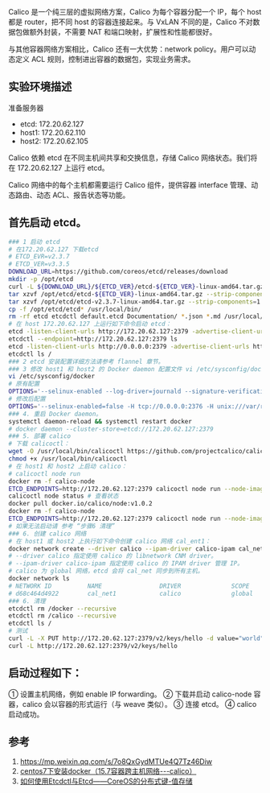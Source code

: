 

Calico 是一个纯三层的虚拟网络方案，Calico 为每个容器分配一个 IP，每个 host 都是 router，把不同 host 的容器连接起来。与 VxLAN 不同的是，Calico 不对数据包做额外封装，不需要 NAT 和端口映射，扩展性和性能都很好。

与其他容器网络方案相比，Calico 还有一大优势：network policy。用户可以动态定义 ACL 规则，控制进出容器的数据包，实现业务需求。

## 实验环境描述

准备服务器
* etcd: 172.20.62.127
* host1: 172.20.62.110
* host2: 172.20.62.105

Calico 依赖 etcd 在不同主机间共享和交换信息，存储 Calico 网络状态。我们将在 172.20.62.127 上运行 etcd。

Calico 网络中的每个主机都需要运行 Calico 组件，提供容器 interface 管理、动态路由、动态 ACL、报告状态等功能。

## 首先启动 etcd。

```sh
### 1 启动 etcd
# 在172.20.62.127 下载etcd
# ETCD_EVR=v2.3.7
# ETCD_VER=v3.3.5
DOWNLOAD_URL=https://github.com/coreos/etcd/releases/download
mkdir -p /opt/etcd
curl -L ${DOWNLOAD_URL}/${ETCD_VER}/etcd-${ETCD_VER}-linux-amd64.tar.gz -o /opt/etcd/etcd-${ETCD_VER}-linux-amd64.tar.gz
tar xzvf /opt/etcd/etcd-${ETCD_VER}-linux-amd64.tar.gz --strip-components=1
tar xzvf /opt/etcd/etcd-v2.3.7-linux-amd64.tar.gz --strip-components=1
cp -f /opt/etcd/etcd* /usr/local/bin/
rm -rf etcd etcdctl default.etcd Documentation/ *.json *.md /usr/local/bin/etcd /usr/local/bin/etcdctl
# 在 host 172.20.62.127 上运行如下命令启动 etcd：
etcd -listen-client-urls http://172.20.62.127:2379 -advertise-client-urls http://172.20.62.127:2379
etcdctl --endpoint=http://172.20.62.127:2379 ls
etcd -listen-client-urls http://0.0.0.0:2379 -advertise-client-urls http://0.0.0.0:2379
etcdctl ls /
### 2 etcd 安装配置详细方法请参考 flannel 章节。
### 3 修改 host1 和 host2 的 Docker daemon 配置文件 vi /etc/sysconfig/docker， 连接 etcd：
vi /etc/sysconfig/docker
# 原有配置
OPTIONS='--selinux-enabled --log-driver=journald --signature-verification=false'
# 修改后配置
OPTIONS='--selinux-enabled=false -H tcp://0.0.0.0:2376 -H unix:///var/run/docker.sock --cluster-store=etcd://172.20.62.127:2379'
### 4. 重启 Docker daemon。
systemctl daemon-reload && systemctl restart docker
# docker daemon --cluster-store=etcd://172.20.62.127:2379
### 5. 部署 calico
# 下载 calicoctl：
wget -O /usr/local/bin/calicoctl https://github.com/projectcalico/calicoctl/releases/download/v1.6.1/calicoctl
chmod +x /usr/local/bin/calicoctl
# 在 host1 和 host2 上启动 calico：
# calicoctl node run
docker rm -f calico-node
ETCD_ENDPOINTS=http://172.20.62.127:2379 calicoctl node run --node-image=quay.io/calico/node:v2.6.2
calicoctl node status # 查看状态
docker pull docker.io/calico/node:v1.0.2
docker rm -f calico-node
ETCD_ENDPOINTS=http://172.20.62.127:2379 calicoctl node run --node-image=docker.io/calico/node:v1.0.2
# 如果无法启动请 参考 “步骤6 清理”
### 6. 创建 calico 网络
# 在 host1 或 host2 上执行如下命令创建 calico 网络 cal_ent1：
docker network create --driver calico --ipam-driver calico-ipam cal_net1
# --driver calico 指定使用 calico 的 libnetwork CNM driver。
# --ipam-driver calico-ipam 指定使用 calico 的 IPAM driver 管理 IP。
# calico 为 global 网络，etcd 会将 cal_net 同步到所有主机。
docker network ls
# NETWORK ID          NAME                DRIVER              SCOPE
# d68c464d4922        cal_net1            calico              global 
### 6. 清理
etcdctl rm /docker --recursive
etcdctl rm /calico --recursive
etcdctl ls /
# 测试
curl -L -X PUT http://172.20.62.127:2379/v2/keys/hello -d value="world"
curl -L http://172.20.62.127:2379/v2/keys/hello
```

## 启动过程如下：

① 设置主机网络，例如 enable IP forwarding。
② 下载并启动 calico-node 容器，calico 会以容器的形式运行（与 weave 类似）。
③ 连接 etcd。
④ calico 启动成功。

## 参考

1. https://mp.weixin.qq.com/s/7o8QxGydMTUe4Q7Tz46Diw
2. [centos7下安装docker（15.7容器跨主机网络---calico）](https://www.cnblogs.com/lkun/p/7857453.html)
3. [如何使用Etcdctl与Etcd——CoreOS的分布式键-值存储](https://blog.csdn.net/zstack_org/article/details/54924651)